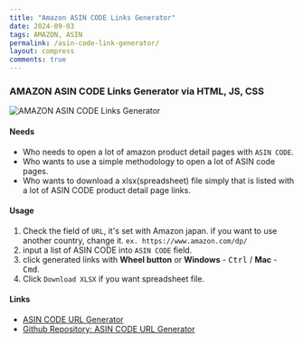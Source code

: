 ```yaml
---
title: "Amazon ASIN CODE Links Generator"
date: 2024-09-03
tags: AMAZON, ASIN
permalink: /asin-code-link-generator/
layout: compress
comments: true
---
```


### AMAZON ASIN CODE Links Generator via HTML, JS, CSS

<img src="{{site.assets}}{{ page.permalink }}asinCodeLinksGenerator.JPG" alt="AMAZON ASIN CODE Links Generator">

#### Needs

- Who needs to open a lot of amazon product detail pages with `ASIN CODE`.
- Who wants to use a simple methodology to open a lot of ASIN code pages.
- Who wants to download a xlsx(spreadsheet) file simply that is listed with a lot of ASIN CODE product detail page links.

#### Usage

1. Check the field of `URL`, it's set with Amazon japan. if you want to use another country, change it. `ex. https://www.amazon.com/dp/`
2. input a list of ASIN CODE into `ASIN CODE` field.
3. click generated links with **Wheel button** or **Windows** - <kbd>Ctrl</kbd> / **Mac** - <kbd>Cmd</kbd>.
4. Click `Download XLSX` if you want spreadsheet file.

#### Links

- [ASIN CODE URL Generator](https://saramjh.github.io/asinURLGenerator)
- [Github Repository: ASIN CODE URL Generator](https://github.com/saramjh/asinURLGenerator)
